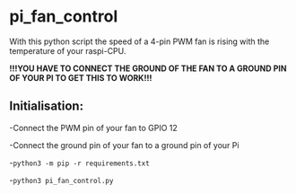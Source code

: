 # pi_fan_control

With this python script the speed of a 4-pin PWM fan is rising with the temperature of your raspi-CPU.

**!!!YOU HAVE TO CONNECT THE GROUND OF THE FAN TO A GROUND PIN OF YOUR PI TO GET THIS TO WORK!!!**

## Initialisation: 

-Connect the PWM pin of your fan to GPIO 12

-Connect the ground pin of your fan to a ground pin of your Pi

-`python3 -m pip -r requirements.txt`

-`python3 pi_fan_control.py`
